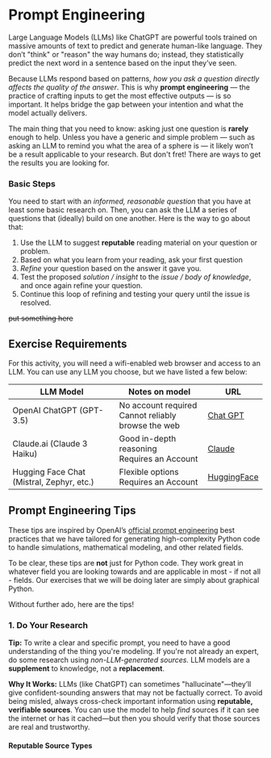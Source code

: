 # Prompt Engineering

Large Language Models (LLMs) like ChatGPT are powerful tools trained on massive amounts of text to predict and generate human-like language. They don’t "think" or "reason" the way humans do; instead, they statistically predict the next word in a sentence based on the input they’ve seen. <br />

Because LLMs respond based on patterns, *how you ask a question directly affects the quality of the answer*. This is why **prompt engineering** — the practice of crafting inputs to get the most effective outputs — is so important. It helps bridge the gap between your intention and what the model actually delivers. <br />

The main thing that you need to know: asking just one question is **rarely** enough to help. Unless you have a generic and simple problem — such as asking an LLM to remind you what the area of a sphere is — it likely won’t be a result applicable to your research. But don't fret! There are ways to get the results you are looking for.

### Basic Steps

You need to start with an *informed, reasonable question* that you have at least some basic research on. Then, you can ask the LLM a series of questions that (ideally) build on one another. Here is the way to go about that:
1. Use the LLM to suggest **reputable** reading material on your question or problem.
2. Based on what you learn from your reading, ask your first question
3. *Refine* your question based on the answer it gave you. 
4. Test the proposed *solution / insight* to the *issue / body of knowledge*, and once again refine your question. 
5. Continue this loop of refining and testing your query until the issue is resolved.

~~put something here~~


## Exercise Requirements
For this activity, you will need a wifi-enabled web browser and access to an LLM. You can use any LLM you choose, but we have listed a few below:

| LLM Model                                 | Notes on model                                     | URL |
|-------------------------------------------|----------------------------------------------------|-----|
| OpenAI ChatGPT (GPT-3.5)                  | No account required <br />Cannot reliably browse the web |[Chat GPT](https://chatgpt.com/)|
| Claude.ai (Claude 3 Haiku)                | Good in-depth reasoning <br />Requires an Account        |[Claude](https://claude.ai/)|
| Hugging Face Chat (Mistral, Zephyr, etc.) | Flexible options <br />Requires an Account               |[HuggingFace](https://huggingface.co/)|

## Prompt Engineering Tips

These tips are inspired by OpenAI’s [official prompt engineering](https://help.openai.com/en/articles/6654000-best-practices-for-prompt-engineering-with-the-openai-api) best practices that we have tailored for generating high-complexity Python code to handle simulations, mathematical modeling, and other related fields.<br /> 

To be clear, these tips are **not** just for Python code. They work great in whatever field you are looking towards and are applicable in most - if not all - fields. Our exercises that we will be doing later are simply about graphical Python.<br />

Without further ado, here are the tips!


### 1. Do Your Research

**Tip:** To write a clear and specific prompt, you need to have a good understanding of the thing you're modeling. If you're not already an expert, do some research using *non-LLM-generated sources.* LLM models are a **supplement** to knowledge, not a **replacement**. <br />

**Why It Works:** LLMs (like ChatGPT) can sometimes "hallucinate"—they’ll give confident-sounding answers that may not be factually correct. To avoid being misled, always cross-check important information using **reputable, verifiable sources**. You can use the model to help *find* sources if it can see the internet or has it cached—but then you should verify that those sources are real and trustworthy. <br />

#### Reputable Source Types




